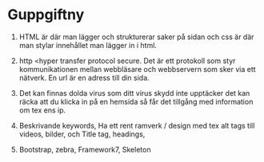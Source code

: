 # Guppgiftny
1.	HTML är där man lägger och strukturerar  saker på sidan och css är där man stylar innehållet man lägger in i html.

2.	http <hyper transfer protocol secure. Det är ett protokoll som styr kommunikationen mellan webbläsare och webbservern som sker via ett nätverk.  En url är en adress till din sida.

3.	Det kan finnas dolda virus som ditt virus skydd inte upptäcker det kan räcka att du klicka in på en hemsida så får det tillgång med information om tex ens ip.

4.	Beskrivande keywords,  Ha ett rent ramverk / design med tex alt tags till videos, bilder,  och Title tag, headings, 

5.	Bootstrap, zebra, Framework7, Skeleton
